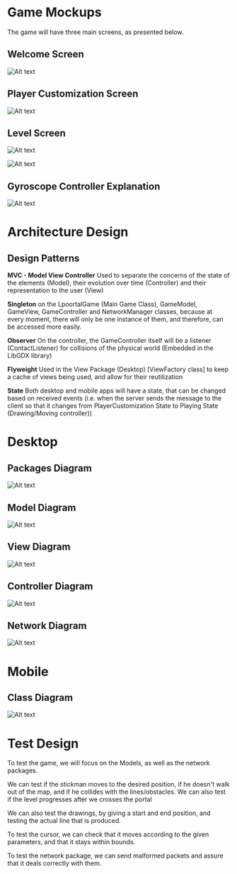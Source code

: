 # Game Mockups

The game will have three main screens, as presented below.

## Welcome Screen

![Alt text](Mockups/screen0.jpg?raw=true)

## Player Customization Screen
![Alt text](Mockups/screen1.jpg?raw=true)

## Level Screen
![Alt text](Mockups/screen2.jpg?raw=true)

![Alt text](Mockups/screen3.jpg?raw=true)

## Gyroscope Controller Explanation
![Alt text](Mockups/screen4.jpg?raw=true)

# Architecture Design

## Design Patterns

**MVC - Model View Controller** Used to separate the concerns of the state of the elements (Model), their evolution over time (Controller) and their representation to the user (View)

**Singleton** on the LpoortalGame (Main Game Class), GameModel, GameView, GameController and NetworkManager classes, because at every moment, there will only be one instance of them, and therefore, can be accessed more easily.

**Observer** On the controller, the GameController itself will be a listener (ContactListener) for collisions of the physical world (Embedded in the LibGDX library)

**Flyweight** Used in the View Package (Desktop) [ViewFactory class] to keep a cache of views being used, and allow for their reutilization

**State** Both desktop and mobile apps will have a state, that can be changed based on received events (i.e. when the server sends the message to the client so that it changes from PlayerCustomization State to Playing State (Drawing/Moving controller))



Desktop
======

## Packages Diagram
![Alt text](UMLDiagrams/Lpoortal_Server_PackageDiagram.png?raw=true)

## Model Diagram
![Alt text](UMLDiagrams/Lpoortal_Server_ModelDiagram.png?raw=true)

## View Diagram
![Alt text](UMLDiagrams/Lpoortal_Server_ViewDiagram.png?raw=true)

## Controller Diagram
![Alt text](UMLDiagrams/Lpoortal_Server_ControllerDiagram.png?raw=true)

## Network Diagram
![Alt text](UMLDiagrams/Lpoortal_Server_NetworkDiagram.png?raw=true)

Mobile
======

## Class Diagram
![Alt text](UMLDiagrams/Lpoortal_Client_Diagram.png?raw=true)


# Test Design

To test the game, we will focus on the Models, as well as the network packages.

We can test if the stickman moves to the desired position, if he doesn't walk out of the map, and if he collides with the lines/obstacles. We can also test if the level progresses after we crosses the portal

We can also test the drawings, by giving a start and end position, and testing the actual line that is produced.

To test the cursor, we can check that it moves according to the given parameters, and that it stays within bounds.

To test the network package, we can send malformed packets and assure that it deals correctly with them.

